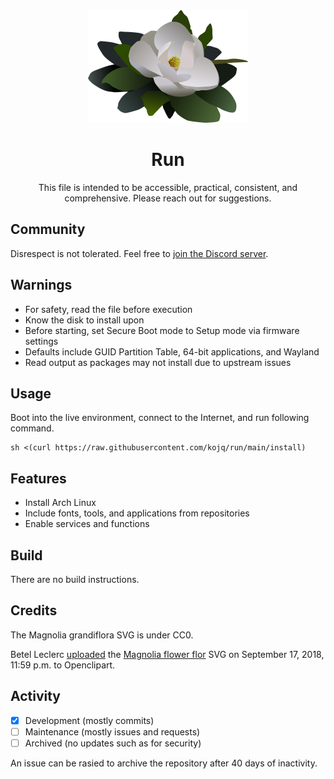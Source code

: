 <div align=center>
  <img src=LOGO.svg height=180/>

  # Run

  This file is intended to be accessible, practical, consistent, and comprehensive. Please reach out for suggestions.
</div>

## Community

Disrespect is not tolerated. Feel free to [join the Discord server](https://discord.gg/peezNh4pS4).

## Warnings

- For safety, read the file before execution
- Know the disk to install upon
- Before starting, set Secure Boot mode to Setup mode via firmware settings
- Defaults include GUID Partition Table, 64-bit applications, and Wayland
- Read output as packages may not install due to upstream issues

## Usage

Boot into the live environment, connect to the Internet, and run following command.

```
sh <(curl https://raw.githubusercontent.com/kojq/run/main/install)
```

## Features

- Install Arch Linux
- Include fonts, tools, and applications from repositories
- Enable services and functions

## Build

There are no build instructions.

## Credits

The Magnolia grandiflora SVG is under CC0.

Betel Leclerc [uploaded](https://openclipart.org/download/306895/1537228771.svg) the [Magnolia flower flor](https://openclipart.org/detail/306895/magnolia-flower-flor) SVG on September 17, 2018, 11:59 p.m. to Openclipart.

## Activity

- [x] Development (mostly commits)
- [ ] Maintenance (mostly issues and requests)
- [ ] Archived (no updates such as for security)

An issue can be rasied to archive the repository after 40 days of inactivity.
